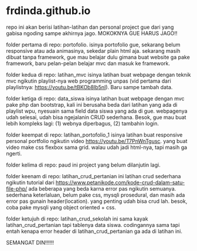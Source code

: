 # frdinda.github.io

repo ini akan berisi latihan-latihan dan personal project gue dari yang gabisa ngoding sampe akhirnya jago. MOKOKNYA GUE HARUS JAGO!!

folder pertama di repo: portofolio.
isinya portofolio gue, sekarang belum responsive atau ada animasinya, sekedar plain html aja. sekarang masih dibuat tanpa framework, gue mau belajar dulu gimana buat website ga pake framework, baru pelan-pelan belajar mvc dan masuk ke framework. 

folder kedua di repo: latihan_mvc
isinya latihan buat webpage dengan teknik mvc ngikutin playlist-nya web programming unpas (vid pertama dari playlistnya: https://youtu.be/tBKOb8Ib5nI). Baru sampe tambah data. 

folder ketiga di repo: data_siswa
isinya latihan buat webpage dengan mvc pake php dan bootstrap, kali ini berusaha beda dari latihan yang ada di playlist wpu, nyesuain sama field data siswa yang ada di gue. webpagenya udah selesai, udah bisa ngejalanin CRUD sederhana. Besok, gue mau buat lebih kompleks lagi: (1) webnya diperbagus, (2) tambahin login.

folder keempat di repo: latihan_portofolio_1
isinya latihan buat responsive personal portfolio ngikutin video https://youtu.be/T7PnWnTgusc. yang buat video make css flexbox sama grid. walau udah jadi html-nya, tapi masih ga ngerti. 

folder kelima di repo: paud
ini project yang belum dilanjutin lagi.

folder keenam di repo: latihan_crud_pertanian
ini latihan crud sederhana ngikutin tutorial dari https://www.petanikode.com/kode-crud-dalam-satu-file-php/ ada beberapa yang beda karna error pas ngikutin semuanya. sederhana keterlaluan, belum pake css, mysqli prosedural, dan masih ada error pas gunain header(location). yang penting udah bisa crud lah. besok, coba pake mysqli yang object oriented + css. 

folder ketujuh di repo: latihan_crud_sekolah
ini sama kayak latihan_crud_pertanian tapi tablenya data siswa. codingannya sama tapi entah kenapa error header di latihan_crud_pertanian ga ada di latihan ini. 

SEMANGAT DIN!!!!!!
